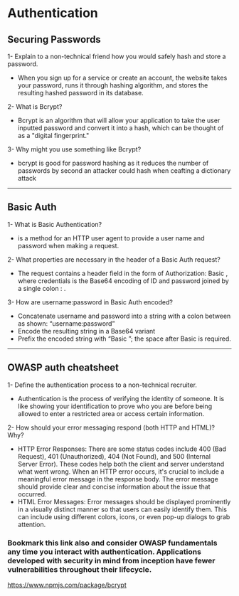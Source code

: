 # Authentication
## Securing Passwords
1- Explain to a non-technical friend how you would safely hash and store a password.
- When you sign up for a service or create an account, the website takes your password, runs it through hashing algorithm, and stores the resulting hashed password in its database.

2- What is Bcrypt?
- Bcrypt is an algorithm that will allow your application to take the user inputted password and convert it into a hash, which can be thought of as a "digital fingerprint."

3- Why might you use something like Bcrypt?
- bcrypt is good for password hashing as it reduces the number of passwords by second an attacker could hash when ceafting a dictionary attack
---

## Basic Auth
1- What is Basic Authentication?
- is a method for an HTTP user agent to provide a user name and password when making a request.

2- What properties are necessary in the header of a Basic Auth request?
- The request contains a header field in the form of Authorization: Basic <credentials>, where credentials is the Base64 encoding of ID and password joined by a single colon : .

3- How are username:password in Basic Auth encoded?
- Concatenate username and password into a string with a colon between as shown: “username:password”
- Encode the resulting string in a Base64 variant
- Prefix the encoded string with “Basic ”; the space after Basic is required.

---
## OWASP auth cheatsheet
1- Define the authentication process to a non-technical recruiter.
- Authentication is the process of verifying the identity of someone. It is like showing your identification to prove who you are before being allowed to enter a restricted area or access certain information.

2- How should your error messaging respond (both HTTP and HTML)? Why?
- HTTP Error Responses: 
There are some status codes include 400 (Bad Request), 401 (Unauthorized), 404 (Not Found), and 500 (Internal Server Error). These codes help both the client and server understand what went wrong.
When an HTTP error occurs, it's crucial to include a meaningful error message in the response body. The error message should provide clear and concise information about the issue that occurred.
- HTML Error Messages: 
Error messages should be displayed prominently in a visually distinct manner so that users can easily identify them. This can include using different colors, icons, or even pop-up dialogs to grab attention.


### Bookmark this link also and consider OWASP fundamentals any time you interact with authentication. Applications developed with security in mind from inception have fewer vulnerabilities throughout their lifecycle.
https://www.npmjs.com/package/bcrypt